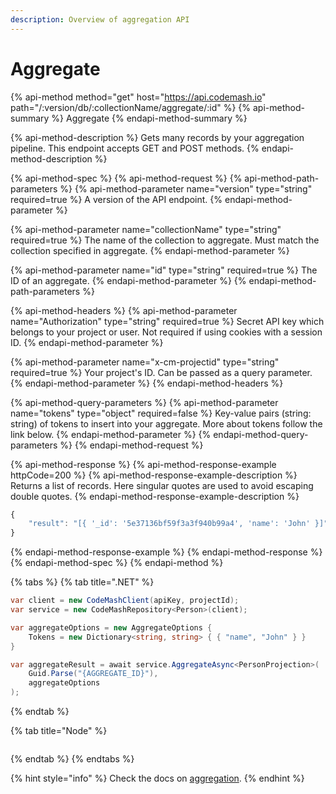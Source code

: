 ```yaml
---
description: Overview of aggregation API
---
```


# Aggregate

{% api-method method="get" host="https://api.codemash.io" path="/:version/db/:collectionName/aggregate/:id" %}
{% api-method-summary %}
Aggregate
{% endapi-method-summary %}

{% api-method-description %}
Gets many records by your aggregation pipeline. This endpoint accepts GET and POST methods.
{% endapi-method-description %}

{% api-method-spec %}
{% api-method-request %}
{% api-method-path-parameters %}
{% api-method-parameter name="version" type="string" required=true %}
A version of the API endpoint.
{% endapi-method-parameter %}

{% api-method-parameter name="collectionName" type="string" required=true %}
The name of the collection to aggregate. Must match the collection specified in aggregate.
{% endapi-method-parameter %}

{% api-method-parameter name="id" type="string" required=true %}
The ID of an aggregate.
{% endapi-method-parameter %}
{% endapi-method-path-parameters %}

{% api-method-headers %}
{% api-method-parameter name="Authorization" type="string" required=true %}
Secret API key which belongs to your project or user. Not required if using cookies with a session ID.
{% endapi-method-parameter %}

{% api-method-parameter name="x-cm-projectid" type="string" required=true %}
Your project's ID. Can be passed as a query parameter.
{% endapi-method-parameter %}
{% endapi-method-headers %}

{% api-method-query-parameters %}
{% api-method-parameter name="tokens" type="object" required=false %}
Key-value pairs \(string: string\) of tokens to insert into your aggregate. More about tokens follow the link below.
{% endapi-method-parameter %}
{% endapi-method-query-parameters %}
{% endapi-method-request %}

{% api-method-response %}
{% api-method-response-example httpCode=200 %}
{% api-method-response-example-description %}
Returns a list of records. Here singular quotes are used to avoid escaping double quotes.
{% endapi-method-response-example-description %}

```javascript
{
    "result": "[{ '_id': '5e37136bf59f3a3f940b99a4', 'name': 'John' }]",
}
```
{% endapi-method-response-example %}
{% endapi-method-response %}
{% endapi-method-spec %}
{% endapi-method %}

{% tabs %}
{% tab title=".NET" %}
```csharp
var client = new CodeMashClient(apiKey, projectId);
var service = new CodeMashRepository<Person>(client);

var aggregateOptions = new AggregateOptions {
    Tokens = new Dictionary<string, string> { { "name", "John" } }
}

var aggregateResult = await service.AggregateAsync<PersonProjection>(
    Guid.Parse("{AGGREGATE_ID}"),
    aggregateOptions
);
```
{% endtab %}

{% tab title="Node" %}
```

```
{% endtab %}
{% endtabs %}

{% hint style="info" %}
Check the docs on [aggregation](../aggregation.md).
{% endhint %}

